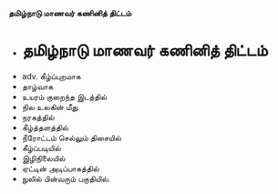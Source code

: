 **தமிழ்நாடு மாணவர் கணினித் திட்டம்**
- # தமிழ்நாடு மாணவர் கணினித் திட்டம்
- adv. கீழ்ப்புறமாக
- தாழ்வாக
- உயரம் குறைந்த இடத்தில்
- நில உலகின் மீது
- நரகத்தில்
- கீழ்த்தளத்தில்
- நீரோட்டம் செல்லும் திசையில்
- கீழ்ப்படியில்
- இழிநிலையில்
- ஏட்டின் அடிப்பாகத்தில்
- நுலில் பின்வரும் பகுதியில்.

